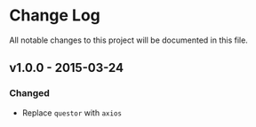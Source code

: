 # Change Log
All notable changes to this project will be documented in this file.

## v1.0.0 - 2015-03-24
### Changed
- Replace `questor` with `axios`
